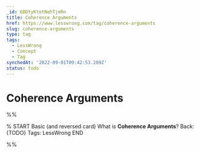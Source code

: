 ```yaml
---
_id: 6DDtyKtotNehTjmRn
title: Coherence Arguments
href: https://www.lesswrong.com/tag/coherence-arguments
slug: coherence-arguments
type: tag
tags:
  - LessWrong
  - Concept
  - Tag
synchedAt: '2022-09-01T09:42:53.209Z'
status: todo
---
```


# Coherence Arguments


%%

% START
Basic (and reversed card)
What is **Coherence Arguments**?
Back: {TODO}
Tags: LessWrong
END

%%
	
